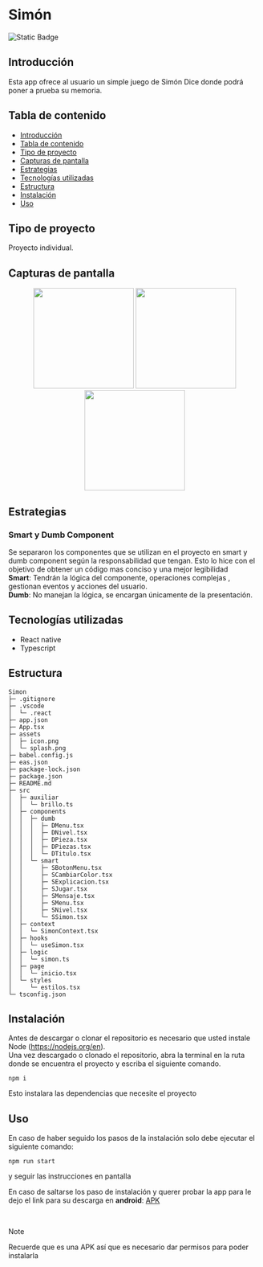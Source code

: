 # Simón

![Static Badge](https://img.shields.io/badge/Estado%20-%20Terminado%20-%20green)

## Introducción
Esta app ofrece al usuario un simple juego de Simón Dice donde podrá poner a prueba su memoria.

## Tabla de contenido
* [Introducción](#Introducción)
* [Tabla de contenido](#Tabla-de-contenido)
* [Tipo de proyecto](#Tipo-de-proyecto)
* [Capturas de pantalla](#Capturas-de-pantalla)
* [Estrategias](#Estrategias)
* [Tecnologías utilizadas](#Tecnologías-utilizadas)
* [Estructura](#Estructura)
* [Instalación](#Instalación)
* [Uso](#Uso)


## Tipo de proyecto
Proyecto individual.

## Capturas de pantalla 
<p align="center">
<img src="https://i.postimg.cc/4xH0cL7j/Screenshot-2024-02-20-20-48-59-199-com-matiasrueda-Simon.jpg" width=200/>
<img src="https://i.postimg.cc/jjKhjZzH/Screenshot-2024-02-20-20-49-07-946-com-matiasrueda-Simon.jpg" width=200/>
<img src="https://i.postimg.cc/nhwQy23V/Screenshot-2024-02-20-20-49-30-349-com-matiasrueda-Simon.jpg" width=200/>
</p>

## Estrategias
### Smart y Dumb Component
Se separaron los componentes que se utilizan en el proyecto en smart  y dumb component según la responsabilidad que tengan. Esto lo hice con el objetivo de obtener un código mas conciso y una mejor legibilidad </br> 
**Smart**:  Tendrán la lógica del componente, operaciones complejas , gestionan eventos y acciones del usuario.</br>
**Dumb**: No manejan la lógica, se encargan únicamente de la presentación.

## Tecnologías utilizadas
  - React native
  - Typescript
## Estructura 

```
Simon
├─ .gitignore
├─ .vscode
│  └─ .react
├─ app.json
├─ App.tsx
├─ assets
│  ├─ icon.png
│  └─ splash.png
├─ babel.config.js
├─ eas.json
├─ package-lock.json
├─ package.json
├─ README.md
├─ src
│  ├─ auxiliar
│  │  └─ brillo.ts
│  ├─ components
│  │  ├─ dumb
│  │  │  ├─ DMenu.tsx
│  │  │  ├─ DNivel.tsx
│  │  │  ├─ DPieza.tsx
│  │  │  ├─ DPiezas.tsx
│  │  │  └─ DTitulo.tsx
│  │  └─ smart
│  │     ├─ SBotonMenu.tsx
│  │     ├─ SCambiarColor.tsx
│  │     ├─ SExplicacion.tsx
│  │     ├─ SJugar.tsx
│  │     ├─ SMensaje.tsx
│  │     ├─ SMenu.tsx
│  │     ├─ SNivel.tsx
│  │     └─ SSimon.tsx
│  ├─ context
│  │  └─ SimonContext.tsx
│  ├─ hooks
│  │  └─ useSimon.tsx
│  ├─ logic
│  │  └─ simon.ts
│  ├─ page
│  │  └─ inicio.tsx
│  └─ styles
│     └─ estilos.tsx
└─ tsconfig.json

```

## Instalación 
Antes de descargar o clonar el repositorio es necesario que usted instale Node (https://nodejs.org/en). </br>
Una vez descargado o clonado el repositorio, abra la terminal en la ruta donde se encuentra el proyecto y escriba el siguiente comando.
```
npm i
```
Esto instalara las dependencias que necesite el proyecto

## Uso
En caso de haber seguido los pasos de la instalación solo debe ejecutar el siguiente comando:
```
npm run start
```
y seguir las instrucciones en pantalla

En caso de saltarse los paso de instalación y querer probar la app para le dejo el link para su descarga en **android**: 
<a href="https://expo.dev/artifacts/eas/8J2BNrbzRY1FtHjwnoAWvB.apk">APK</a>


</br>

> [!NOTE]
> Recuerde que es una APK así que es necesario dar permisos para poder instalarla
